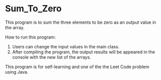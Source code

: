 # Sum_To_Zero 

This program is to sum the three elements to be zero as an output value in the array.

How to run this program:
1) Users can change the input values in the main class.
2) After compiling the program, the output results will be appeared in the console with the new list of the arrays.

This program is for self-learning and one of the the Leet Code problem using Java.
